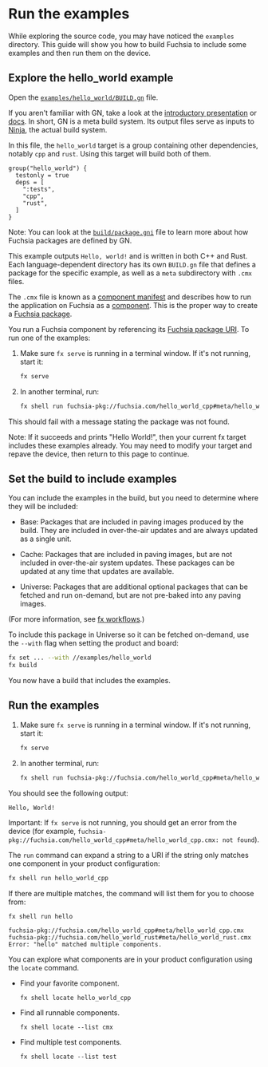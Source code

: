 
# Run the examples

While exploring the source code, you may have noticed the `examples` directory.
This guide will show you how to build Fuchsia to include some examples and then
run them on the device.

## Explore the hello_world example

Open the [`examples/hello_world/BUILD.gn`](/examples/hello_world/BUILD.gn) file.

If you aren't familiar with GN, take a look at the
[introductory presentation](https://docs.google.com/presentation/d/15Zwb53JcncHfEwHpnG_PoIbbzQ3GQi_cpujYwbpcbZo/view#slide=id.g119d702868_0_12)
or [docs](https://gn.googlesource.com/gn/+/master/docs/). In short, GN is a meta
build system. Its output files serve as inputs to
[Ninja](https://ninja-build.org/), the actual build system.

In this file, the `hello_world` target is a group containing other dependencies,
notably `cpp` and `rust`. Using this target will build both of them.

```gn
group("hello_world") {
  testonly = true
  deps = [
    ":tests",
    "cpp",
    "rust",
  ]
}
```

Note: You can look at the [`build/package.gni`](/build/package.gni) file to learn
more about how Fuchsia packages are defined by GN.

This example outputs `Hello, world!` and is written in both C++ and Rust. Each
language-dependent directory has its own `BUILD.gn` file that defines a package
for the specific example, as well as a `meta` subdirectory with `.cmx` files.

The `.cmx` file is known as a
[component manifest](glossary.md#component-manifest) and describes how to run
the application on Fuchsia as a [component](glossary.md#component). This is
the proper way to create a [Fuchsia package](glossary.md#fuchsia-package).

You run a Fuchsia component by referencing its
[Fuchsia package URI](glossary.md#fuchsia_pkg-uri). To run one of the
examples:

1.  Make sure `fx serve` is running in a terminal window. If it's not running, start it:

    ```sh
    fx serve
    ```

1.  In another terminal, run:

    ```sh
    fx shell run fuchsia-pkg://fuchsia.com/hello_world_cpp#meta/hello_world_cpp.cmx
    ```

This should fail with a message stating the package was not found.

Note: If it succeeds and prints "Hello World!", then your current fx target
includes these examples already. You may need to modify your target and repave
the device, then return to this page to continue.

## Set the build to include examples

You can include the examples in the build, but you need to determine where they
will be included:

*   Base: Packages that are included in paving images produced by the build.
    They are included in over-the-air updates and are always updated as a
    single unit.

*   Cache: Packages that are included in paving images, but are not included in
    over-the-air system updates. These packages can be updated at any time that
    updates are available.

*   Universe: Packages that are additional optional packages that can be
    fetched and run on-demand, but are not pre-baked into any paving images.

(For more information, see [fx workflows](development/workflows/fx.md).)

To include this package in Universe so it can be fetched on-demand, use the
`--with` flag when setting the product and board:

```sh
fx set ... --with //examples/hello_world
fx build
```

You now have a build that includes the examples.

## Run the examples

1.  Make sure `fx serve` is running in a terminal window. If it's not running, start it:

    ```sh
    fx serve
    ```

1.  In another terminal, run:

    ```sh
    fx shell run fuchsia-pkg://fuchsia.com/hello_world_cpp#meta/hello_world_cpp.cmx
    ```

You should see the following output:

```uglyprint
Hello, World!
```

Important: If `fx serve` is not running, you should get an error from
the device (for example,
`fuchsia-pkg://fuchsia.com/hello_world_cpp#meta/hello_world_cpp.cmx: not
found`).

The `run` command can expand a string to a URI if the string only matches one
component in your product configuration:

```sh
fx shell run hello_world_cpp
```

If there are multiple matches, the command will list them for you to choose
from:

```sh
fx shell run hello
```

```uglyprint
fuchsia-pkg://fuchsia.com/hello_world_cpp#meta/hello_world_cpp.cmx
fuchsia-pkg://fuchsia.com/hello_world_rust#meta/hello_world_rust.cmx
Error: "hello" matched multiple components.
```

You can explore what components are in your product configuration using the
`locate` command.

*   Find your favorite component.

    ```
    fx shell locate hello_world_cpp
    ```

*   Find all runnable components.

    ```
    fx shell locate --list cmx
    ```

*   Find multiple test components.

    ```
    fx shell locate --list test
    ```
